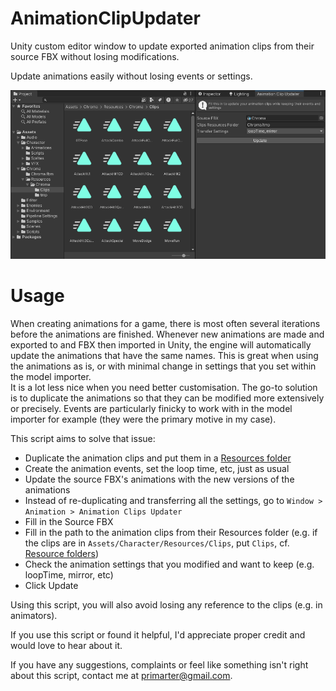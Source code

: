 # AnimationClipUpdater

Unity custom editor window to update exported animation clips from their source FBX without losing modifications.

Update animations easily without losing events or settings.

![Screenshot of the plugin](Screenshot.png)

# Usage

When creating animations for a game, there is most often several iterations before the animations are finished.
Whenever new animations are made and exported to and FBX then imported in Unity, the engine will automatically update the animations that have the same names.
This is great when using the animations as is, or with minimal change in settings that you set within the model importer.  
It is a lot less nice when you need better customisation. The go-to solution is to duplicate the animations so that they can be modified more extensively or precisely.
Events are particularly finicky to work with in the model importer for example (they were the primary motive in my case).

This script aims to solve that issue:

- Duplicate the animation clips and put them in a [Resources folder](https://docs.unity3d.com/ScriptReference/Resources.html)
- Create the animation events, set the loop time, etc, just as usual
- Update the source FBX's animations with the new versions of the animations
- Instead of re-duplicating and transferring all the settings, go to `Window > Animation > Animation Clips Updater`
- Fill in the Source FBX
- Fill in the path to the animation clips from their Resources folder (e.g. if the clips are in `Assets/Character/Resources/Clips`, put `Clips`, cf. [Resource folders](https://docs.unity3d.com/ScriptReference/Resources.html))
- Check the animation settings that you modified and want to keep (e.g. loopTime, mirror, etc)
- Click Update

Using this script, you will also avoid losing any reference to the clips (e.g. in animators).

If you use this script or found it helpful, I'd appreciate proper credit and would love to hear about it.

If you have any suggestions, complaints or feel like something isn't right about this script, contact me at primarter@gmail.com.